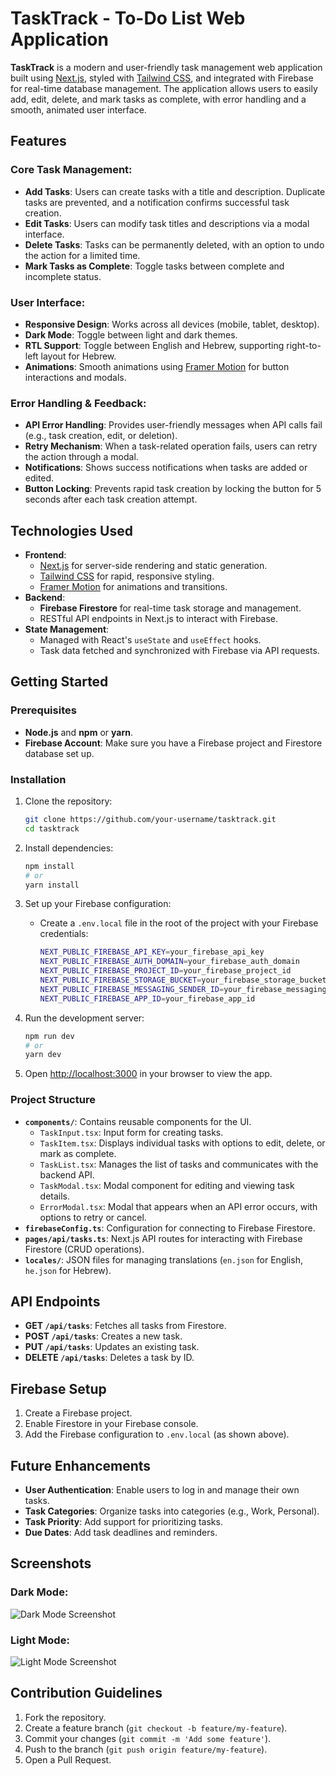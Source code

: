 # TaskTrack - To-Do List Web Application

**TaskTrack** is a modern and user-friendly task management web application built using [Next.js](https://nextjs.org), styled with [Tailwind CSS](https://tailwindcss.com), and integrated with Firebase for real-time database management. The application allows users to easily add, edit, delete, and mark tasks as complete, with error handling and a smooth, animated user interface.

## Features

### Core Task Management:
- **Add Tasks**: Users can create tasks with a title and description. Duplicate tasks are prevented, and a notification confirms successful task creation.
- **Edit Tasks**: Users can modify task titles and descriptions via a modal interface.
- **Delete Tasks**: Tasks can be permanently deleted, with an option to undo the action for a limited time.
- **Mark Tasks as Complete**: Toggle tasks between complete and incomplete status.

### User Interface:
- **Responsive Design**: Works across all devices (mobile, tablet, desktop).
- **Dark Mode**: Toggle between light and dark themes.
- **RTL Support**: Toggle between English and Hebrew, supporting right-to-left layout for Hebrew.
- **Animations**: Smooth animations using [Framer Motion](https://www.framer.com/motion/) for button interactions and modals.

### Error Handling & Feedback:
- **API Error Handling**: Provides user-friendly messages when API calls fail (e.g., task creation, edit, or deletion).
- **Retry Mechanism**: When a task-related operation fails, users can retry the action through a modal.
- **Notifications**: Shows success notifications when tasks are added or edited.
- **Button Locking**: Prevents rapid task creation by locking the button for 5 seconds after each task creation attempt.

## Technologies Used
- **Frontend**:
    - [Next.js](https://nextjs.org) for server-side rendering and static generation.
    - [Tailwind CSS](https://tailwindcss.com) for rapid, responsive styling.
    - [Framer Motion](https://www.framer.com/motion/) for animations and transitions.
- **Backend**:
    - **Firebase Firestore** for real-time task storage and management.
    - RESTful API endpoints in Next.js to interact with Firebase.
- **State Management**:
    - Managed with React's `useState` and `useEffect` hooks.
    - Task data fetched and synchronized with Firebase via API requests.

## Getting Started

### Prerequisites
- **Node.js** and **npm** or **yarn**.
- **Firebase Account**: Make sure you have a Firebase project and Firestore database set up.

### Installation
1. Clone the repository:
   ```bash
   git clone https://github.com/your-username/tasktrack.git
   cd tasktrack
   ```

2. Install dependencies:
   ```bash
   npm install
   # or
   yarn install
   ```

3. Set up your Firebase configuration:
    - Create a `.env.local` file in the root of the project with your Firebase credentials:
      ```bash
      NEXT_PUBLIC_FIREBASE_API_KEY=your_firebase_api_key
      NEXT_PUBLIC_FIREBASE_AUTH_DOMAIN=your_firebase_auth_domain
      NEXT_PUBLIC_FIREBASE_PROJECT_ID=your_firebase_project_id
      NEXT_PUBLIC_FIREBASE_STORAGE_BUCKET=your_firebase_storage_bucket
      NEXT_PUBLIC_FIREBASE_MESSAGING_SENDER_ID=your_firebase_messaging_sender_id
      NEXT_PUBLIC_FIREBASE_APP_ID=your_firebase_app_id
      ```

4. Run the development server:
   ```bash
   npm run dev
   # or
   yarn dev
   ```

5. Open [http://localhost:3000](http://localhost:3000) in your browser to view the app.

### Project Structure

- **`components/`**: Contains reusable components for the UI.
    - `TaskInput.tsx`: Input form for creating tasks.
    - `TaskItem.tsx`: Displays individual tasks with options to edit, delete, or mark as complete.
    - `TaskList.tsx`: Manages the list of tasks and communicates with the backend API.
    - `TaskModal.tsx`: Modal component for editing and viewing task details.
    - `ErrorModal.tsx`: Modal that appears when an API error occurs, with options to retry or cancel.
- **`firebaseConfig.ts`**: Configuration for connecting to Firebase Firestore.
- **`pages/api/tasks.ts`**: Next.js API routes for interacting with Firebase Firestore (CRUD operations).
- **`locales/`**: JSON files for managing translations (`en.json` for English, `he.json` for Hebrew).

## API Endpoints

- **GET `/api/tasks`**: Fetches all tasks from Firestore.
- **POST `/api/tasks`**: Creates a new task.
- **PUT `/api/tasks`**: Updates an existing task.
- **DELETE `/api/tasks`**: Deletes a task by ID.

## Firebase Setup

1. Create a Firebase project.
2. Enable Firestore in your Firebase console.
3. Add the Firebase configuration to `.env.local` (as shown above).

## Future Enhancements

- **User Authentication**: Enable users to log in and manage their own tasks.
- **Task Categories**: Organize tasks into categories (e.g., Work, Personal).
- **Task Priority**: Add support for prioritizing tasks.
- **Due Dates**: Add task deadlines and reminders.

## Screenshots

### Dark Mode:
![Dark Mode Screenshot](/src/public/darkModeTablet.png)

### Light Mode:
![Light Mode Screenshot](/src/public/lightModeTablet.png)


## Contribution Guidelines

1. Fork the repository.
2. Create a feature branch (`git checkout -b feature/my-feature`).
3. Commit your changes (`git commit -m 'Add some feature'`).
4. Push to the branch (`git push origin feature/my-feature`).
5. Open a Pull Request.
